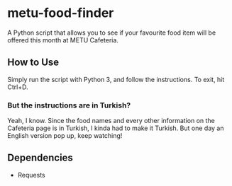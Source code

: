 # metu-food-finder
A Python script that allows you to see if your favourite food item will be offered this month at METU Cafeteria.

## How to Use
Simply run the script with Python 3, and follow the instructions. To exit, hit Ctrl+D.

### But the instructions are in Turkish?
Yeah, I know. Since the food names and every other information on the Cafeteria page is in Turkish, I kinda had to make it Turkish. But one day an English version pop up, keep watching!

## Dependencies
<ul><li>Requests</li></ul>
